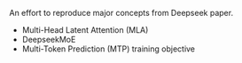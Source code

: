 An effort to reproduce major concepts from Deepseek paper.
- Multi-Head Latent Attention (MLA)
- DeepseekMoE
- Multi-Token Prediction (MTP) training objective 
